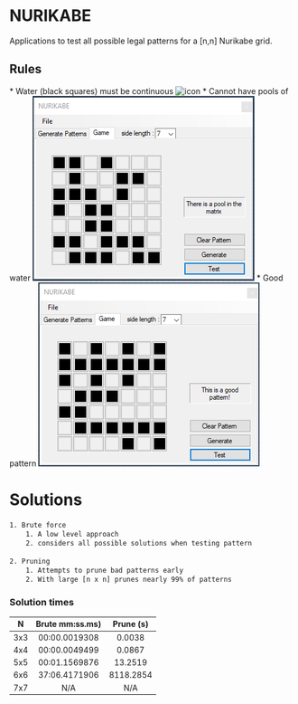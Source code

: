 # NURIKABE
Applications to test all possible legal patterns for a [n,n] Nurikabe grid.

<h2> Rules </h2>
	* Water (black squares) must be continuous
	<img src="images/non-continuous.PNG" alt="icon">
	* Cannot have pools of water
	<img src="images/pool.PNG" alt="icon">
	* Good pattern
		<img src="images/good.PNG" alt="icon">
	
# Solutions
	1. Brute force 
		1. A low level approach
		2. considers all possible solutions when testing pattern
		
	2. Pruning 
		1. Attempts to prune bad patterns early
		2. With large [n x n] prunes nearly 99% of patterns

### Solution times
  | N  | Brute mm:ss.ms) | Prune (s) |
  | :---: | :---: | :---: |
  |3x3 | 00:00.0019308          | 0.0038    |
  |4x4 | 00:00.0049499          | 0.0867    |
  |5x5 | 00:01.1569876          | 13.2519   |
  |6x6 |  37:06.4171906         | 8118.2854 |
  |7x7 | N/A |  N/A       |
